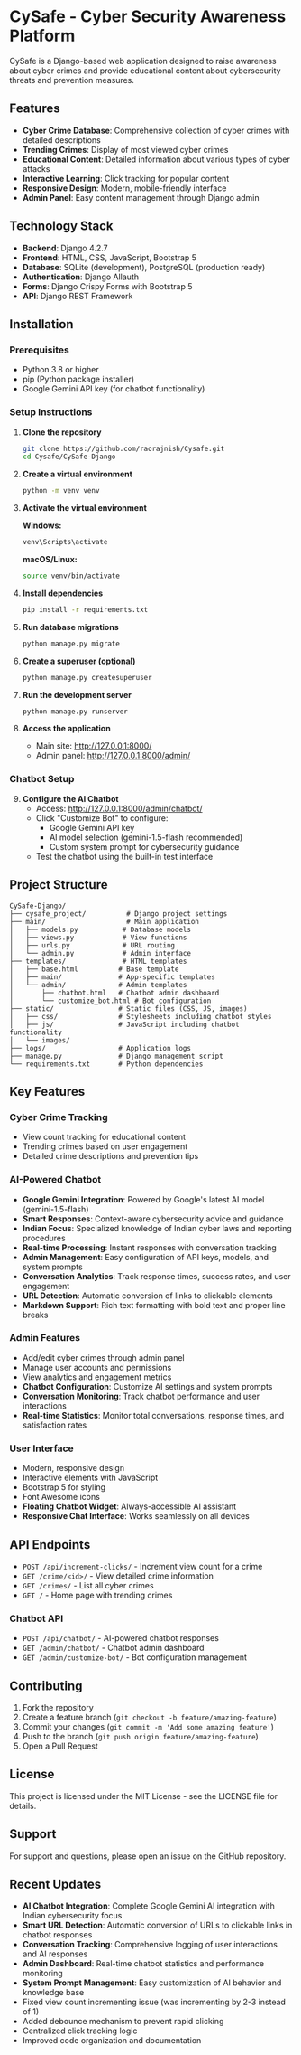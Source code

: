 # CySafe - Cyber Security Awareness Platform

CySafe is a Django-based web application designed to raise awareness about cyber crimes and provide educational content about cybersecurity threats and prevention measures.

## Features

- **Cyber Crime Database**: Comprehensive collection of cyber crimes with detailed descriptions
- **Trending Crimes**: Display of most viewed cyber crimes
- **Educational Content**: Detailed information about various types of cyber attacks
- **Interactive Learning**: Click tracking for popular content
- **Responsive Design**: Modern, mobile-friendly interface
- **Admin Panel**: Easy content management through Django admin

## Technology Stack

- **Backend**: Django 4.2.7
- **Frontend**: HTML, CSS, JavaScript, Bootstrap 5
- **Database**: SQLite (development), PostgreSQL (production ready)
- **Authentication**: Django Allauth
- **Forms**: Django Crispy Forms with Bootstrap 5
- **API**: Django REST Framework

## Installation

### Prerequisites

- Python 3.8 or higher
- pip (Python package installer)
- Google Gemini API key (for chatbot functionality)

### Setup Instructions

1. **Clone the repository**
   ```bash
   git clone https://github.com/raorajnish/Cysafe.git
   cd Cysafe/CySafe-Django
   ```

2. **Create a virtual environment**
   ```bash
   python -m venv venv
   ```

3. **Activate the virtual environment**
   
   **Windows:**
   ```bash
   venv\Scripts\activate
   ```
   
   **macOS/Linux:**
   ```bash
   source venv/bin/activate
   ```

4. **Install dependencies**
   ```bash
   pip install -r requirements.txt
   ```

5. **Run database migrations**
   ```bash
   python manage.py migrate
   ```

6. **Create a superuser (optional)**
   ```bash
   python manage.py createsuperuser
   ```

7. **Run the development server**
   ```bash
   python manage.py runserver
   ```

8. **Access the application**
   - Main site: http://127.0.0.1:8000/
   - Admin panel: http://127.0.0.1:8000/admin/

### Chatbot Setup

9. **Configure the AI Chatbot**
   - Access: http://127.0.0.1:8000/admin/chatbot/
   - Click "Customize Bot" to configure:
     - Google Gemini API key
     - AI model selection (gemini-1.5-flash recommended)
     - Custom system prompt for cybersecurity guidance
   - Test the chatbot using the built-in test interface

## Project Structure

```
CySafe-Django/
├── cysafe_project/          # Django project settings
├── main/                    # Main application
│   ├── models.py           # Database models
│   ├── views.py            # View functions
│   ├── urls.py             # URL routing
│   └── admin.py            # Admin interface
├── templates/              # HTML templates
│   ├── base.html          # Base template
│   ├── main/              # App-specific templates
│   └── admin/             # Admin templates
│       ├── chatbot.html   # Chatbot admin dashboard
│       └── customize_bot.html # Bot configuration
├── static/                # Static files (CSS, JS, images)
│   ├── css/               # Stylesheets including chatbot styles
│   ├── js/                # JavaScript including chatbot functionality
│   └── images/
├── logs/                  # Application logs
├── manage.py              # Django management script
└── requirements.txt       # Python dependencies
```

## Key Features

### Cyber Crime Tracking
- View count tracking for educational content
- Trending crimes based on user engagement
- Detailed crime descriptions and prevention tips

### AI-Powered Chatbot
- **Google Gemini Integration**: Powered by Google's latest AI model (gemini-1.5-flash)
- **Smart Responses**: Context-aware cybersecurity advice and guidance
- **Indian Focus**: Specialized knowledge of Indian cyber laws and reporting procedures
- **Real-time Processing**: Instant responses with conversation tracking
- **Admin Management**: Easy configuration of API keys, models, and system prompts
- **Conversation Analytics**: Track response times, success rates, and user engagement
- **URL Detection**: Automatic conversion of links to clickable elements
- **Markdown Support**: Rich text formatting with bold text and proper line breaks

### Admin Features
- Add/edit cyber crimes through admin panel
- Manage user accounts and permissions
- View analytics and engagement metrics
- **Chatbot Configuration**: Customize AI settings and system prompts
- **Conversation Monitoring**: Track chatbot performance and user interactions
- **Real-time Statistics**: Monitor total conversations, response times, and satisfaction rates

### User Interface
- Modern, responsive design
- Interactive elements with JavaScript
- Bootstrap 5 for styling
- Font Awesome icons
- **Floating Chatbot Widget**: Always-accessible AI assistant
- **Responsive Chat Interface**: Works seamlessly on all devices

## API Endpoints

- `POST /api/increment-clicks/` - Increment view count for a crime
- `GET /crime/<id>/` - View detailed crime information
- `GET /crimes/` - List all cyber crimes
- `GET /` - Home page with trending crimes

### Chatbot API
- `POST /api/chatbot/` - AI-powered chatbot responses
- `GET /admin/chatbot/` - Chatbot admin dashboard
- `GET /admin/customize-bot/` - Bot configuration management

## Contributing

1. Fork the repository
2. Create a feature branch (`git checkout -b feature/amazing-feature`)
3. Commit your changes (`git commit -m 'Add some amazing feature'`)
4. Push to the branch (`git push origin feature/amazing-feature`)
5. Open a Pull Request

## License

This project is licensed under the MIT License - see the LICENSE file for details.

## Support

For support and questions, please open an issue on the GitHub repository.

## Recent Updates

- **AI Chatbot Integration**: Complete Google Gemini AI integration with Indian cybersecurity focus
- **Smart URL Detection**: Automatic conversion of URLs to clickable links in chatbot responses
- **Conversation Tracking**: Comprehensive logging of user interactions and AI responses
- **Admin Dashboard**: Real-time chatbot statistics and performance monitoring
- **System Prompt Management**: Easy customization of AI behavior and knowledge base
- Fixed view count incrementing issue (was incrementing by 2-3 instead of 1)
- Added debounce mechanism to prevent rapid clicking
- Centralized click tracking logic
- Improved code organization and documentation 